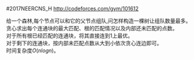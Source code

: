 #2017NEERCNS_H
http://codeforces.com/gym/101612

给一个森林,每个节点可以和它的父节点组队,问怎样构造一棵树让组队数量最多。  
贪心求出每个连通块的最大匹配、根的匹配情况以及内部还未匹配的点数。  
对于所有根已经匹配的连通块，将其直接连到1上最优。  
对于剩下的连通块，按内部未匹配点数从大到小依次贪心连边即可。  
时间复杂度$O(nlog⁡n)$。  